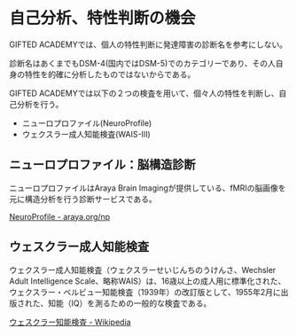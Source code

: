 # 自己分析、特性判断の機会

GIFTED ACADEMYでは、個人の特性判断に発達障害の診断名を参考にしない。

診断名はあくまでもDSM-4\(国内ではDSM-5\)でのカテゴリーであり、その人自身の特性を的確に分析したものではないからである。

GIFTED ACADEMYでは以下の２つの検査を用いて、個々人の特性を判断し、自己分析を行う。

* ニューロプロファイル\(NeuroProfile\)
* ウェクスラー成人知能検査\(WAIS-III\)

## ニューロプロファイル：脳構造診断

ニューロプロファイルはAraya Brain Imagingが提供している、fMRIの脳画像を元に構造分析を行う診断サービスである。

[NeuroProfile - araya.org\/np](://araya.org/np)

## ウェスクラー成人知能検査

ウェクスラー成人知能検査（ウェクスラーせいじんちのうけんさ、Wechsler Adult Intelligence Scale、略称WAIS）は、16歳以上の成人用に標準化された、ウェクスラー・ベルビュー知能検査（1939年）の改訂版として、1955年2月に出版された、知能（IQ）を測るための一般的な検査である。

[ウェスクラー知能検査 - Wikipedia](https://ja.wikipedia.org/wiki/%E3%82%A6%E3%82%A7%E3%82%AF%E3%82%B9%E3%83%A9%E3%83%BC%E6%88%90%E4%BA%BA%E7%9F%A5%E8%83%BD%E6%A4%9C%E6%9F%BB)

